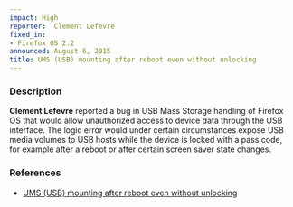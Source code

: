 ```yaml
---
impact: High
reporter:  Clement Lefevre
fixed_in:
- Firefox OS 2.2
announced: August 6, 2015
title: UMS (USB) mounting after reboot even without unlocking
---
```


<h3>Description</h3>

<p><strong>Clement Lefevre</strong> reported a bug in USB Mass Storage handling of Firefox OS that
would allow unauthorized access to device data through the USB interface. The logic error would
under certain circumstances expose USB media volumes to USB hosts while the device is locked
with a pass code, for example after a reboot or after certain screen saver state changes.</p>

<h3>References</h3>

<ul>
  <li>
    <a href="https://bugzilla.mozilla.org/show_bug.cgi?id=1111725">
    UMS (USB) mounting after reboot even without unlocking</a>
  </li>
</ul>
